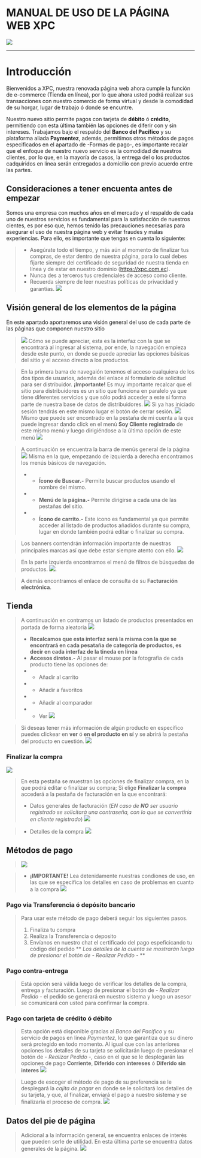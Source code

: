 # MANUAL DE USO DE LA PÁGINA WEB XPC

![](https://xpc.com.ec/guides-images/2.png)

------
# Introducción
Bienvenidos a XPC, nuestra renovada página web ahora cumple la función de e-commerce (Tienda en línea), por lo que ahora usted podrá realizar sus transacciones con nuestro comercio de forma virtual y desde la comodidad de su horgar, lugar de trabajo ó donde se encuntre.

Nuestro nuevo sitio permite pagos con tarjeta de **débito** ó **crédito**, permitiendo con esta última también las opciones de diferir con y sin intereses. Trabajamos bajo el respaldo del **Banco del Pacífico** y su plataforma aliada **Paymentez**, además, permitimos otros métodos de pagos especificados en el apartado de -Formas de pago-, es importante recalar que el enfoque de nuestro nuevo servicio es la comodidad de nuestros clientes, por lo que, en la mayoría de casos, la entrega del o los productos cadquiridos en línea serán entregados a domicilio con previo acuerdo entre las partes.

## Consideraciones a tener encuenta antes de empezar
Somos una empresa con muchos años en el mercado y el respaldo de cada uno de nuestros servicios es fundamental para la satisfacción de nuestros cientes, es por eso que, hemos tenido las precauciones necesarias para asegurar el uso de nuestra página web y evitar fraudes y malas experiencias. Para ello, es importante que tengas en cuenta lo siguiente:

> - Asegúrate todo el tiempo, y más aún al momento de finalizar tus compras, de estar dentro de nuestra página, para lo cual debes fijarte siempre del certificado de seguridad de nuestra tienda en línea y de estar en nuestro dominio (https://xpc.com.ec).
> - Nunca des a terceros tus credenciales de acceso como cliente.
> - Recuerda siempre de leer nuestras políticas de privacidad y garantías.
> ![](https://xpc.com.ec/guides-images/1.png)

## Visión general de los elementos de la página
En este apartado aportaremos una visión general del uso de cada parte de las páginas que componen nuestro sitio

> ![](https://xpc.com.ec/guides-images/3.png)
> Cómo se puede apreciar, esta es la interfaz con la que se encontrará al ingresar al sistema, por ende, la navegación empieza desde este punto, en donde se puede apreciar las opciones básicas del sitio y el acceso directo a los productos.

> En la primera barra de navegaión tenemos el acceso cualquiera de los dos tipos de usuarios, además del enlace al formulario de solicitud para ser distribuidor. **¡Importante!** Es muy importante recalcar que el sitio para distribuidores es un sitio que funciona en paralelo ya que tiene diferentes servicios y que sólo podrá acceder a este si forma parte de nuestra base de datos de distribuidores.
> ![](https://xpc.com.ec/guides-images/4.png)
> Si ya has iniciado sesión tendrás en este mismo lugar el botón de cerrar sesión.
> ![](https://xpc.com.ec/guides-images/5.png)
> Mismo que puede ser encontrado en la pestaña de mi cuenta a la que puede ingresar dando click en el menú **Soy Cliente registrado** de este mismo menú y luego dirigiéndose a la última opción de este menú
> ![](https://xpc.com.ec/guides-images/6.png)

> A continuación se encuentra la barra de menús general de la página
> ![](https://xpc.com.ec/guides-images/7.png)
> Misma en la que, empezando de izquierda a derecha encontramos los menús básicos de navegación.
> - - **Ícono de Buscar.-** Permite buscar productos usando el nombre del mismo.
> - - **Menú de la página.-** Permite dirigirse a cada una de las pestañas del sitio.
> - - **Ícono de carrito.-** Este ícono es fundamental ya que permite acceder al listado de productos añadidos durante su compra, lugar en donde también podrá editar o finalizar su compra.

> Los banners contendrán información importante de nuestras principales marcas así que debe estar siempre atento con ello.
![](https://xpc.com.ec/guides-images/9.png)

> En la parte izquierda encontramos el menú de filtros de búsquedas de productos.
> ![](https://xpc.com.ec/guides-images/10.png).

> A demás encontramos el enlace de consulta de su **Facturación electrónica**.

## Tienda
> A continuación en contramos un listado de productos presentados en portada de forma aleatoria
> ![](https://xpc.com.ec/guides-images/11.png)
> - **Recalcamos que esta interfaz será la misma con la que se encontrará en cada pesataña de categoría de productos, es decir en cada interfaz de la tineda en línea**
> - **Accesos diretos.-** Al pasar el mouse por la fotografía de cada producto tiene las opciones de:
> - - Añadir al carrito
> - - Añadir a favoritos
> - - Añadir al comparador
> - - Ver
> ![](https://xpc.com.ec/guides-images/12.png)

> Si deseas tener más información de algún producto en específico puedes clickear en **ver** ó **en el producto en sí** y se abrirá la pestaña del producto en cuestión.
> ![](https://xpc.com.ec/guides-images/13.png)

### Finalizar la compra
![](https://xpc.com.ec/guides-images/8.png)
> En esta pestaña se muestran las opciones de finalizar compra, en la que podrá editar o finalizar su compra; Si elige **Finalizar la compra** accederá a la pestaña de facturación en la que encontrará:
> - Datos generales de facturación (*EN caso de **NO** ser usuario registrado se solicitará una contraseña, con lo que se convertiría en cliente registrado*)
> ![](https://xpc.com.ec/guides-images/14.png)

> - Detalles de la compra
> ![](https://xpc.com.ec/guides-images/15.png)

## Métodos de pago
> ![](https://xpc.com.ec/guides-images/16.png)

> - **¡IMPORTANTE!** Lea detenidamente nuestras condiones de uso, en las que se especifica los detalles en caso de problemas en cuanto a la compra
> ![](https://xpc.com.ec/guides-images/17.png)

### Pago vía Transferencia ó depósito bancario
> Para usar este método de pago deberá seguir los siguientes pasos.
> 1) Finaliza tu compra
> 2) Realiza la Transferencia o deposito
> 3) Envíanos en nuestro chat el certificado del pago espeficicando tu código del pedido
> ** *Los detalles de la cuenta se mostrarán luego de presionar el botón de - Realizar Pedido -* **

### Pago contra-entrega
> Está opción será válida luego de verificar los detalles de la compra, entrega y facturación.
> Luego de presionar el botón de *- Realizar Pedido -* el pedido se generará en nuestro sistema y luego un asesor se comunicará con usted para confirmar la compra.

### Pago con tarjeta de crédito ó débito
> Esta opción está disponible gracias al *Banco del Pacífico* y su servicio de pagos en línea *Paymentez*, lo que garantiza que su dinero será protegido en todo momento.
> Al igual que con las anteriores opciones los detalles de su tarjeta se solicitarán luego de presionar el botón de *- Realizar Pedido -*,
> caso en el que se le desplegarán las opciones de pago **Corriente**, **Diferido con intereses** ó **Diferido sin interes**
> ![](https://xpc.com.ec/guides-images/18.png)

> Luego de escoger el método de pago de su preferencia se le desplegará la *cajita de pagar* en donde se le solicitará los detalles de su tarjeta, y que, al finalizar, enviará el pago a nuestro sistema y se finalizaría el proceso de compra.
![](https://xpc.com.ec/guides-images/19.png)

## Datos del pie de página
> Adicional a la información general, se encuentra enlaces de interés que pueden serle de utilidad.
> En esta última parte se encuentra datos generales de la página.
> ![](https://xpc.com.ec/guides-images/20.png)
